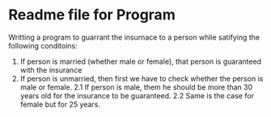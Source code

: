 # Readme file for Program


Writting a program to guarrant the insurnace to a person whlie satifying the following conditoins: 
1. If person is married (whether male or female), that person is guaranteed with the insurance 
2. If person is unmarried, then first we have to check whether the person is male or female.
      2.1  If person is male, them he should be more than 30 years old for the insurance to be guaranteed. 
      2.2  Same is the case for female but for 25 years.
